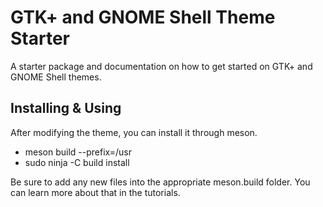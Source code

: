 # GTK+ and GNOME Shell Theme Starter

A starter package and documentation on how to get started on GTK+ and GNOME Shell themes.

## Installing & Using

After modifying the theme, you can install it through meson.

- meson build --prefix=/usr
- sudo ninja -C build install

Be sure to add any new files into the appropriate meson.build folder. You can learn more about
that in the tutorials.
